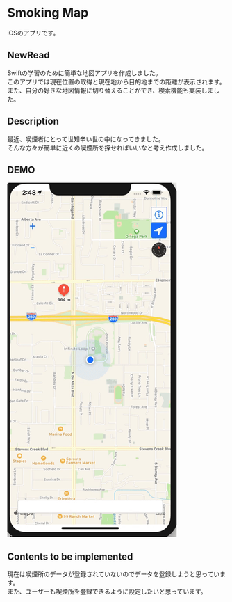 # Smoking Map
iOSのアプリです。

## NewRead
Swiftの学習のために簡単な地図アプリを作成しました。  
このアプリでは現在位置の取得と現在地から目的地までの距離が表示されます。  
また、自分の好きな地図情報に切り替えることができ、検索機能も実装しました。

## Description
最近、喫煙者にとって世知辛い世の中になってきました。  
そんな方々が簡単に近くの喫煙所を探せればいいなと考え作成しました。

## DEMO
![サンプル](23e3add41c7a1c1438962136a80269f3.gif)

## Contents to be implemented
現在は喫煙所のデータが登録されていないのでデータを登録しようと思っています。  
また、ユーザーも喫煙所を登録できるように設定したいと思っています。
